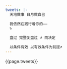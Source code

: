 ```yaml
---
tweets: |-
  天地做事 日月做自己
  
  我依然在践行着你的——
  ♑︎
  
  盘过 完整复盘过 ♐︎ 而决定
  
  以条件有效 以有效条件为前提♐︎
---
```

{{page.tweets}}
